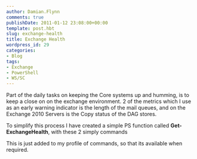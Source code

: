 ```yaml
---
author: Damian.Flynn
comments: true
publishDate: 2011-01-12 23:08:00+00:00
template: post.hbt
slug: exchange-health
title: Exchange Health
wordpress_id: 29
categories:
- Blog
tags:
- Exchange
- PowerShell
- WS/SC
---
```


Part of the daily tasks on keeping the Core systems up and humming, is to keep a close on on the exchange environment. 2 of the metrics which I use as an early warning indicator is the length of the mail queues, and on the Exchange 2010 Servers is the Copy status of the DAG stores.

To simplify this process I have created a simple PS function called **Get-ExchangeHealth**, with these 2 simply commands

   

This is just added to my profile of commands, so that its available when required.
